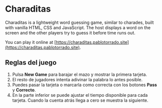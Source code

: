 # Charaditas

Charaditas is a lightweight word guessing game, similar to charades, built
with vanilla HTML, CSS and JavaScript. The host displays a word on the screen
and the other players try to guess it before time runs out.

You can play it online at
[https://charaditas.pablotorrado.site](https://charaditas.pablotorrado.site).

## Reglas del juego

1. Pulsa **New Game** para barajar el mazo y mostrar la primera tarjeta.
2. El resto de jugadores intenta adivinar la palabra lo antes posible.
3. Puedes pasar la tarjeta o marcarla como correcta con los botones **Pass** y **Correcto**.
4. En la parte inferior se puede ajustar el tiempo disponible para cada tarjeta. Cuando la cuenta atrás llega a cero se muestra la siguiente.
